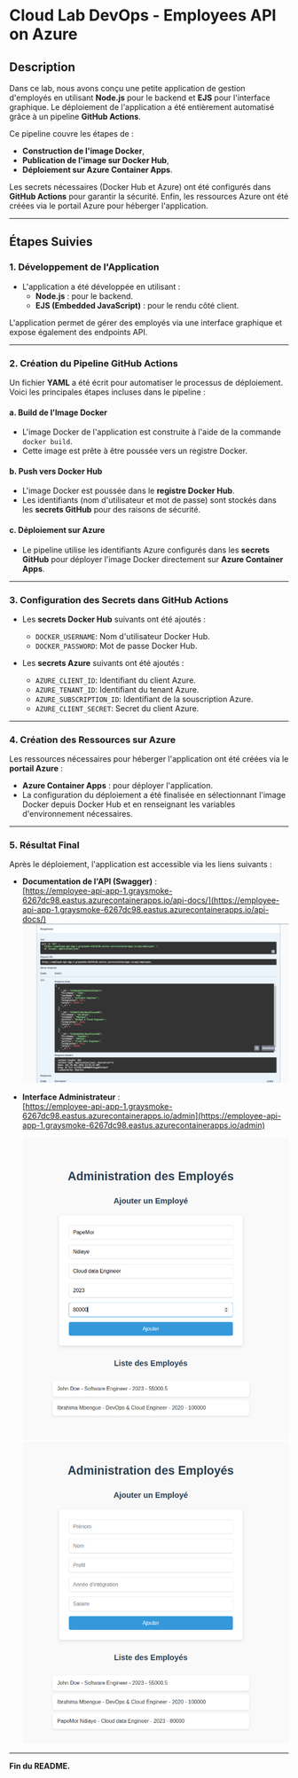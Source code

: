 # Cloud Lab DevOps - Employees API on Azure

## **Description**

Dans ce lab, nous avons conçu une petite application de gestion d'employés en utilisant **Node.js** pour le backend et **EJS** pour l'interface graphique. Le déploiement de l'application a été entièrement automatisé grâce à un pipeline **GitHub Actions**. 

Ce pipeline couvre les étapes de : 
- **Construction de l'image Docker**,
- **Publication de l'image sur Docker Hub**, 
- **Déploiement sur Azure Container Apps**.

Les secrets nécessaires (Docker Hub et Azure) ont été configurés dans **GitHub Actions** pour garantir la sécurité. Enfin, les ressources Azure ont été créées via le portail Azure pour héberger l'application.

---

## **Étapes Suivies**

### **1. Développement de l'Application**

- L'application a été développée en utilisant :
  - **Node.js** : pour le backend.
  - **EJS (Embedded JavaScript)** : pour le rendu côté client.

L'application permet de gérer des employés via une interface graphique et expose également des endpoints API.

---

### **2. Création du Pipeline GitHub Actions**

Un fichier **YAML** a été écrit pour automatiser le processus de déploiement. Voici les principales étapes incluses dans le pipeline :

#### **a. Build de l'Image Docker**
   - L'image Docker de l'application est construite à l'aide de la commande `docker build`.
   - Cette image est prête à être poussée vers un registre Docker.

#### **b. Push vers Docker Hub**
   - L'image Docker est poussée dans le **registre Docker Hub**.
   - Les identifiants (nom d'utilisateur et mot de passe) sont stockés dans les **secrets GitHub** pour des raisons de sécurité.

#### **c. Déploiement sur Azure**
   - Le pipeline utilise les identifiants Azure configurés dans les **secrets GitHub** pour déployer l'image Docker directement sur **Azure Container Apps**.

---

### **3. Configuration des Secrets dans GitHub Actions**

- Les **secrets Docker Hub** suivants ont été ajoutés :
  - `DOCKER_USERNAME`: Nom d'utilisateur Docker Hub.
  - `DOCKER_PASSWORD`: Mot de passe Docker Hub.

- Les **secrets Azure** suivants ont été ajoutés :
  - `AZURE_CLIENT_ID`: Identifiant du client Azure.
  - `AZURE_TENANT_ID`: Identifiant du tenant Azure.
  - `AZURE_SUBSCRIPTION_ID`: Identifiant de la souscription Azure.
  - `AZURE_CLIENT_SECRET`: Secret du client Azure.

---

### **4. Création des Ressources sur Azure**

Les ressources nécessaires pour héberger l'application ont été créées via le **portail Azure** :

- **Azure Container Apps** : pour déployer l'application.
- La configuration du déploiement a été finalisée en sélectionnant l'image Docker depuis Docker Hub et en renseignant les variables d'environnement nécessaires.

---

### **5. Résultat Final**

Après le déploiement, l'application est accessible via les liens suivants :

- **Documentation de l'API (Swagger)** :  
  [https://employee-api-app-1.graysmoke-6267dc98.eastus.azurecontainerapps.io/api-docs/](https://employee-api-app-1.graysmoke-6267dc98.eastus.azurecontainerapps.io/api-docs/)
  ![Capture d'écran de l'application](swagger.png)

- **Interface Administrateur** :  
  [https://employee-api-app-1.graysmoke-6267dc98.eastus.azurecontainerapps.io/admin](https://employee-api-app-1.graysmoke-6267dc98.eastus.azurecontainerapps.io/admin)

  ![Capture d'écran de l'application](doc1.png)
  ![Capture d'écran de l'application](doc2.png)

---

**Fin du README.**
